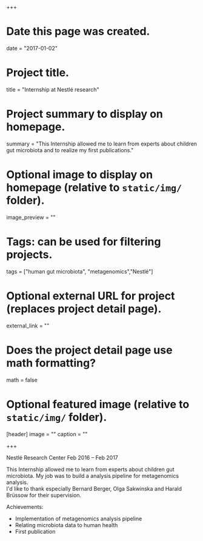 +++
# Date this page was created.
date = "2017-01-02"

# Project title.
title = "Internship at Nestlé research"

# Project summary to display on homepage.
summary = "This Internship allowed me to learn from experts about children gut microbiota and to realize my first publications."

# Optional image to display on homepage (relative to `static/img/` folder).
image_preview = ""

# Tags: can be used for filtering projects.
tags = ["human gut microbiota", "metagenomics","Nestlé"]


# Optional external URL for project (replaces project detail page).
external_link = ""

# Does the project detail page use math formatting?
math = false

# Optional featured image (relative to `static/img/` folder).
[header]
image = ""
caption = ""

+++


Nestlé Research Center
Feb 2016 – Feb 2017

This Internship allowed me to learn from experts about children gut microbiota. My job was to build a analysis pipeline for metagenomics analysis.  
I'd like to thank especially Bernard Berger, Olga Sakwinska and Harald Brüssow for their supervision.


Achievements:

- Implementation of metagenomics analysis pipeline
- Relating microbiota data to human health
- First publication
